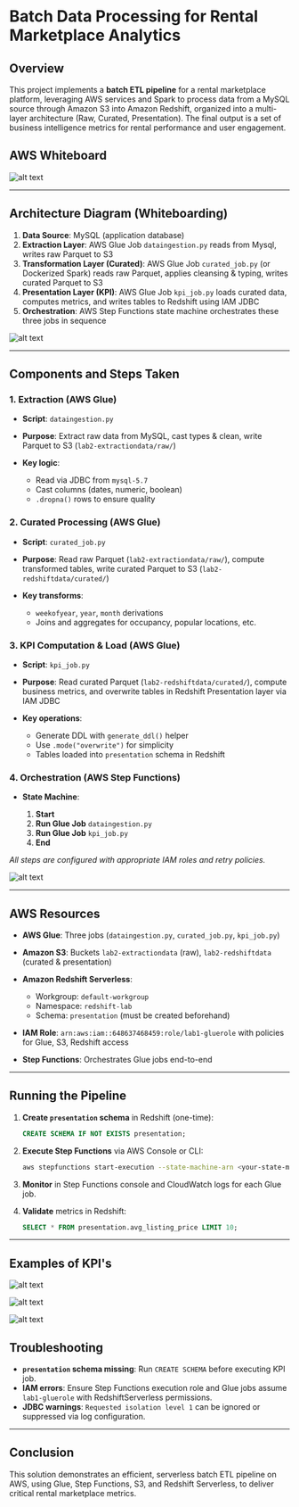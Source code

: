 # Batch Data Processing for Rental Marketplace Analytics

## Overview

This project implements a **batch ETL pipeline** for a rental marketplace platform, leveraging AWS services and Spark to process data from a MySQL source through Amazon S3 into Amazon Redshift, organized into a multi-layer architecture (Raw, Curated, Presentation). The final output is a set of business intelligence metrics for rental performance and user engagement.

## AWS Whiteboard

![alt text](misc/aws-whiteboard.png)

---

## Architecture Diagram (Whiteboarding)

1. **Data Source**:  MySQL (application database)
2. **Extraction Layer**: AWS Glue Job `dataingestion.py` reads from Mysql, writes raw Parquet to S3
3. **Transformation Layer (Curated)**: AWS Glue Job `curated_job.py` (or Dockerized Spark) reads raw Parquet, applies cleansing & typing, writes curated Parquet to S3
4. **Presentation Layer (KPI)**: AWS Glue Job `kpi_job.py` loads curated data, computes metrics, and writes tables to Redshift using IAM JDBC
5. **Orchestration**: AWS Step Functions state machine orchestrates these three jobs in sequence


![alt text](image.png)

---

## Components and Steps Taken

### 1. Extraction (AWS Glue)

* **Script**: `dataingestion.py`
* **Purpose**: Extract raw data from MySQL, cast types & clean, write Parquet to S3 (`lab2-extractiondata/raw/`)
* **Key logic**:

  * Read via JDBC from `mysql-5.7`
  * Cast columns (dates, numeric, boolean)
  * `.dropna()` rows to ensure quality

### 2. Curated Processing (AWS Glue)

* **Script**: `curated_job.py`
* **Purpose**: Read raw Parquet (`lab2-extractiondata/raw/`), compute transformed tables, write curated Parquet to S3 (`lab2-redshiftdata/curated/`)
* **Key transforms**:

  * `weekofyear`, `year`, `month` derivations
  * Joins and aggregates for occupancy, popular locations, etc.

### 3. KPI Computation & Load (AWS Glue)

* **Script**: `kpi_job.py`
* **Purpose**: Read curated Parquet (`lab2-redshiftdata/curated/`), compute business metrics, and overwrite tables in Redshift Presentation layer via IAM JDBC
* **Key operations**:

  * Generate DDL with `generate_ddl()` helper
  * Use `.mode("overwrite")` for simplicity
  * Tables loaded into `presentation` schema in Redshift

### 4. Orchestration (AWS Step Functions)

* **State Machine**:

  1. **Start**
  2. **Run Glue Job** `dataingestion.py`
  3. **Run Glue Job** `kpi_job.py`
  4. **End**

*All steps are configured with appropriate IAM roles and retry policies.*

![alt text](<misc/Screenshot from 2025-06-18 15-34-49.png>)

---

## AWS Resources

* **AWS Glue**: Three jobs (`dataingestion.py`, `curated_job.py`, `kpi_job.py`)
* **Amazon S3**: Buckets `lab2-extractiondata` (raw), `lab2-redshiftdata` (curated & presentation)
* **Amazon Redshift Serverless**:

  * Workgroup: `default-workgroup`
  * Namespace: `redshift-lab`
  * Schema: `presentation` (must be created beforehand)
* **IAM Role**: `arn:aws:iam::648637468459:role/lab1-gluerole` with policies for Glue, S3, Redshift access
* **Step Functions**: Orchestrates Glue jobs end-to-end

---

## Running the Pipeline

1. **Create `presentation` schema** in Redshift (one-time):

   ```sql
   CREATE SCHEMA IF NOT EXISTS presentation;
   ```

2. **Execute Step Functions** via AWS Console or CLI:

   ```bash
   aws stepfunctions start-execution --state-machine-arn <your-state-machine-arn>
   ```

3. **Monitor** in Step Functions console and CloudWatch logs for each Glue job.

4. **Validate** metrics in Redshift:

   ```sql
   SELECT * FROM presentation.avg_listing_price LIMIT 10;
   ```

---

## Examples of KPI's

![alt text](<misc/Screenshot from 2025-06-18 15-33-27.png>)

![alt text](<misc/Screenshot from 2025-06-18 15-33-36.png>)

![alt text](<misc/Screenshot from 2025-06-18 15-34-04.png>)

## Troubleshooting

* **`presentation` schema missing**: Run `CREATE SCHEMA` before executing KPI job.
* **IAM errors**: Ensure Step Functions execution role and Glue jobs assume `lab1-gluerole` with RedshiftServerless permissions.
* **JDBC warnings**: `Requested isolation level 1` can be ignored or suppressed via log configuration.

---

## Conclusion

This solution demonstrates an efficient, serverless batch ETL pipeline on AWS, using Glue, Step Functions, S3, and Redshift Serverless, to deliver critical rental marketplace metrics.



